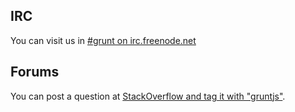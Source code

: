 ## IRC

You can visit us in [#grunt on irc.freenode.net](http://webchat.freenode.net/?channels=grunt)

## Forums

You can post a question at [StackOverflow and tag it with "gruntjs"](http://stackoverflow.com/questions/tagged/gruntjs).